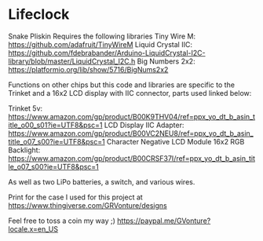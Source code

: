 # Lifeclock
Snake Pliskin
Requires the following libraries
Tiny Wire M: https://github.com/adafruit/TinyWireM
Liquid Crystal IIC: https://github.com/fdebrabander/Arduino-LiquidCrystal-I2C-library/blob/master/LiquidCrystal_I2C.h
Big Numbers 2x2: https://platformio.org/lib/show/5716/BigNums2x2

Functions on other chips but this code and libraries are specific to the Trinket and a 16x2 LCD display with IIC connector, parts used linked below:

Trinket 5v: https://www.amazon.com/gp/product/B00K9THV04/ref=ppx_yo_dt_b_asin_title_o00_s01?ie=UTF8&psc=1
LCD Display IIC Adapter: https://www.amazon.com/gp/product/B00VC2NEU8/ref=ppx_yo_dt_b_asin_title_o07_s00?ie=UTF8&psc=1
Character Negative LCD Module 16x2 RGB Backlight: https://www.amazon.com/gp/product/B00CRSF37I/ref=ppx_yo_dt_b_asin_title_o07_s00?ie=UTF8&psc=1

As well as two LiPo batteries, a switch, and various wires. 

Print for the case I used for this project at https://www.thingiverse.com/GRVonture/designs

Feel free to toss a coin my way ;)
https://paypal.me/GVonture?locale.x=en_US
